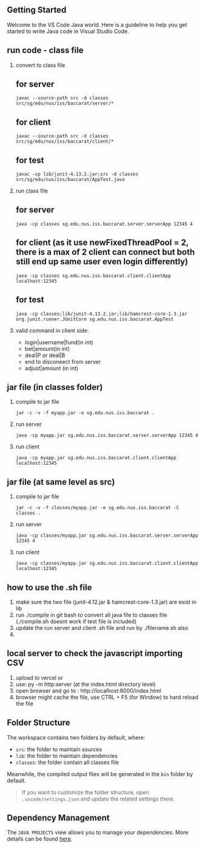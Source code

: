 ## Getting Started

Welcome to the VS Code Java world. Here is a guideline to help you get started to write Java code in Visual Studio Code.

## run code - class file
1. convert to class file
    ## for server
    ```
    javac --source-path src -d classes src/sg/edu/nus/iss/baccarat/server/* 
    ```
    ## for client 
    ```
    javac --source-path src -d classes src/sg/edu/nus/iss/baccarat/client/* 
    ```
    ## for test    	
    ```
    javac -cp lib/junit-4.13.2.jar;src -d classes src/sg/edu/nus/iss/baccarat/AppTest.java
    ```

2. run class file
    ## for server
    ```
    java -cp classes sg.edu.nus.iss.baccarat.server.serverApp 12345 4
    ```
    ## for client (as it use newFixedThreadPool = 2, there is a max of 2 client can connect but both still end up same user even login differently)
    ```
    java -cp classes sg.edu.nus.iss.baccarat.client.clientApp localhost:12345
    ```
    ## for test
    ```
    java -cp classes;lib/junit-4.13.2.jar;lib/hamcrest-core-1.3.jar org.junit.runner.JUnitCore sg.edu.nus.iss.baccarat.AppTest
    ```

4. valid command in client side:
    - login|username|fund(in int)
    - bet|amount(in int)
    - deal|P or deal|B 
    - end to disconeect from server
    - adjust|amount (in int) 

## jar file (in classes folder)
1. compile to jar file 
    ``` 
    jar -c -v -f myapp.jar -e sg.edu.nus.iss.baccarat . 
    ```
2. run server
   ``` 
   java -cp myapp.jar sg.edu.nus.iss.baccarat.server.serverApp 12345 4 
   ```
3. run client
    ``` 
    java -cp myapp.jar sg.edu.nus.iss.baccarat.client.clientApp localhost:12345 
    ```

## jar file (at same level as src)
1. compile to jar file     
    ```
    jar -c -v -f classes/myapp.jar -e sg.edu.nus.iss.baccarat -C classes .
    ```
2. run server
    ```
    java -cp classes/myapp.jar sg.edu.nus.iss.baccarat.server.serverApp 12345 4
    ```
3. run client
    ```
    java -cp classes/myapp.jar sg.edu.nus.iss.baccarat.client.clientApp localhost:12345
    ```

## how to use the .sh file
1. make sure the two file (junit-4.12.jar & hamcrest-core-1.3.jar) are exist in lib 
2. run ./compile in git bash to convert all java file to classes file (./compile.sh doesnt work if test file is included) 
3. update the run server and client .sh file and run by ./filename.sh also
4. 

## local server to check the javascript importing CSV
1. upload to vercel
or 
1. use: py -m http:server (at the index.html directory level)
2. open browser and go to : http://localhost:8000/index.html
3. browser might cache the file, use CTRL + F5 (for Window) to hard reload the file  

## Folder Structure

The workspace contains two folders by default, where:

- `src`: the folder to maintain sources
- `lib`: the folder to maintain dependencies
- `classes`: the folder contain all classes file

Meanwhile, the compiled output files will be generated in the `bin` folder by default.

> If you want to customize the folder structure, open `.vscode/settings.json` and update the related settings there.

## Dependency Management

The `JAVA PROJECTS` view allows you to manage your dependencies. More details can be found [here](https://github.com/microsoft/vscode-java-dependency#manage-dependencies).
